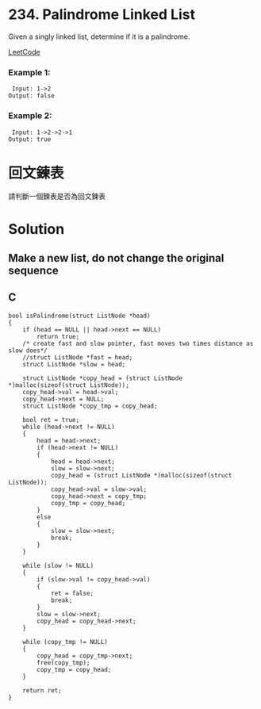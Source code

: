 # 234. Palindrome Linked List
Given a singly linked list, determine if it is a palindrome.

[LeetCode](https://leetcode.com/problems/palindrome-linked-list/)

### Example 1:
```
 Input: 1->2
Output: false
```
### Example 2:
```
 Input: 1->2->2->1
Output: true
```
#  回文鍊表
請判斷一個鍊表是否為回文鍊表


# Solution  
## Make a new list, do not change the original sequence

## C

```
bool isPalindrome(struct ListNode *head)
{
    if (head == NULL || head->next == NULL)
        return true;
    /* create fast and slow pointer, fast moves two times distance as slow does*/
    //struct ListNode *fast = head;
    struct ListNode *slow = head;

    struct ListNode *copy_head = (struct ListNode *)malloc(sizeof(struct ListNode));
    copy_head->val = head->val;
    copy_head->next = NULL;
    struct ListNode *copy_tmp = copy_head;

    bool ret = true;
    while (head->next != NULL)
    {
        head = head->next;
        if (head->next != NULL)
        {
            head = head->next;
            slow = slow->next;
            copy_head = (struct ListNode *)malloc(sizeof(struct ListNode));
            copy_head->val = slow->val;
            copy_head->next = copy_tmp;
            copy_tmp = copy_head;
        }
        else
        {
            slow = slow->next;
            break;
        }
    }

    while (slow != NULL)
    {
        if (slow->val != copy_head->val)
        {
            ret = false;
            break;
        }
        slow = slow->next;
        copy_head = copy_head->next;
    }

    while (copy_tmp != NULL)
    {
        copy_head = copy_tmp->next;
        free(copy_tmp);
        copy_tmp = copy_head;
    }

    return ret;
}
```


